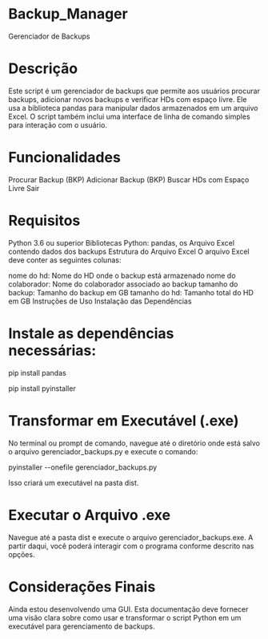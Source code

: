 # Backup_Manager
 Gerenciador de Backups

# Descrição
Este script é um gerenciador de backups que permite aos usuários procurar backups, adicionar novos backups e verificar HDs com espaço livre. Ele usa a biblioteca pandas para manipular dados armazenados em um arquivo Excel. O script também inclui uma interface de linha de comando simples para interação com o usuário.

# Funcionalidades
Procurar Backup (BKP)
Adicionar Backup (BKP)
Buscar HDs com Espaço Livre
Sair

# Requisitos
Python 3.6 ou superior
Bibliotecas Python: pandas, os
Arquivo Excel contendo dados dos backups
Estrutura do Arquivo Excel
O arquivo Excel deve conter as seguintes colunas:

nome do hd: Nome do HD onde o backup está armazenado
nome do colaborador: Nome do colaborador associado ao backup
tamanho do backup: Tamanho do backup em GB
tamanho do hd: Tamanho total do HD em GB
Instruções de Uso
Instalação das Dependências

# Instale as dependências necessárias:


pip install pandas

pip install pyinstaller


# Transformar em Executável (.exe)

No terminal ou prompt de comando, navegue até o diretório onde está salvo o arquivo gerenciador_backups.py e execute o comando:

pyinstaller --onefile gerenciador_backups.py

Isso criará um executável na pasta dist.

# Executar o Arquivo .exe

Navegue até a pasta dist e execute o arquivo gerenciador_backups.exe. A partir daqui, você poderá interagir com o programa conforme descrito nas opções.

# Considerações Finais

Ainda estou desenvolvendo uma GUI.
Esta documentação deve fornecer uma visão clara sobre como usar e transformar o script Python em um executável para gerenciamento de backups.